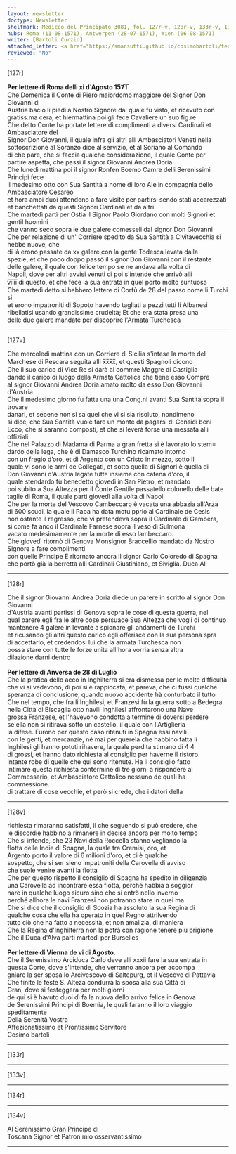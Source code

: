 ```yaml
---
layout: newsletter
doctype: Newsletter
shelfmark: Mediceo del Principato 3081, fol. 127r-v, 128r-v, 133r-v, 134r-v
hubs: Roma (11-08-1571), Antwerpen (28-07-1571), Wien (06-08-1571)
writer: [Bartoli Curzio]
attached_letter: <a href="https://smansutti.github.io/cosimobartoli/texts/2980_041/">2980_041</a>
reviewed: "No"
---
```


[127r]  
  
  
<strong>Per lettere di Roma delli xi d'Agosto 157̅1̅</strong>  
Che Domenica il Conte di Piero maiordomo maggiore del Signor Don Giovanni di  
Austria bacio li piedi a Nostro Signore dal quale fu visto, et ricevuto con  
gratiss.ma cera, et hiermattina poi gli fece Cavaliere un suo fig.re  
Che detto Conte ha portate lettere di complimenti a diversi Cardinali et Ambasciatore del  
Signor Don Giovanni, il quale infra gli altri alli Ambasciatori Veneti nella  
sottoscrizione al Soranzo dice al servizio, et al Soriano al Comando  
di che pare, che si faccia qualche considerazione, il quale Conte per  
partire aspetta, che passi il signor Giovanni Andrea Doria  
Che lunedì mattina poi il signor Ronfen Boemo Camre delli Serenissimi Principi fece  
il medesimo otto con Sua Santità a nome di loro Ale in compagnia dello Ambasciatore Cesareo  
et hora ambi duoi attendono a fare visite per partirsi sendo stati accarezzati  
et banchettati da questi Signori Cardinali et da altri.  
Che martedì partì per Ostia il Signor Paolo Giordano con molti Signori et gentil huomini  
che vanno seco sopra le due galere comesseli dal signor Don Giovanni  
Che per relazione di un' Corriere spedito da Sua Santità a Civitavecchia si hebbe nuove, che  
di là erono passate da xx galere con la gente Todesca levata dalla  
spezie, et che poco doppo passò il signor Don Giovanni con il restante  
delle galere, il quale con felice tempo se ne andava alla volta di  
Napoli, dove per altri avvisi venuti di poi s'intende che arrivò alli  
v̅i̅i̅i̅i̅ di questo, et che fece la sua entrata in quel porto molto suntuosa  
Che martedì detto si hebbero lettere di Corfù de 28 del passo come li Turchi si  
et erono impatroniti di Sopoto havendo tagliati a pezzi tutti li Albanesi  
ribellatisi usando grandissime crudeltà; Et che era stata presa una  
delle due galere mandate per discoprire l'Armata Turchesca  
  
---  

[127v]  
  
  
Che mercoledì mattina con un Corriere di Sicilia s'intese la morte del  
Marchese di Pescara seguita alli x̅x̅x̅x̅, et questi Spagnoli dicono  
Che il suo carico di Vice Re si darà al commre Maggre di Castiglia  
dando il carico di luogo della Armata Cattolica che tiene esso Compre  
al signor Giovanni Andrea Doria amato molto da esso Don Giovanni d'Austria  
Che il medesimo giorno fu fatta una una Cong.ni avanti Sua Santità sopra il trovare  
danari, et sebene non si sa quel che vi si sia risoluto, nondimeno  
si dice, che Sua Santità vuole fare un monte da pagarsi di Considi beni  
Ecco, che si saranno composti, et che si leverà forse una messata alli offiziali  
Che nel Palazzo di Madama di Parma a gran fretta si è lavorato lo stem=  
dardo della lega, che è di Damasco Turchino ricamato intorno  
con un fregio d’oro, et di Argento con un Cristo in mezzo, sotto il  
quale vi sono le armi de Collegati, et sotto quella di Signori è quella di  
Don Giovanni d'Austria legate tutte insieme con catena d'oro, il  
quale stendardo fù benedetto giovedì in San Pietro, et mandato  
poi subito a Sua Altezza per il Conte Gentile passatello colonello delle bate  
taglie di Roma, il quale partì giovedì alla volta di Napoli  
Che per la morte del Vescovo Cambeccaro è vacata una abbazia all'Arza  
di 600 scudi, la quale il Papa ha data motu pprio al Cardinale de Cesis  
non ostante il regresso, che vi pretendeva sopra il Cardinale di Gambera,  
sì come fa anco il Cardinale Farnese sopra il veso di Sulmona  
vacato medesimamente per la morte di esso lambeccaro.  
Che giovedì ritornò di Genova Monsignor Braccellio mandato da Nostro Signore a fare complimenti  
con quelle Principe E ritornato ancora il signor Carlo Coloredo di Spagna  
che portò già la berretta alli Cardinali Giustiniano, et Siviglia. Duca Al  
  
---  

[128r]  
  
  
Che il signor Giovanni Andrea Doria diede un parere in scritto al signor Don Giovanni  
d'Austria avanti partissi di Genova sopra le cose di questa guerra, nel  
qual parere egli fra le altre cose persuade Sua Altezza che vogli di continuo  
mantenere 4 galere in levante a spionare gli andamenti de Turchi  
et ricusando gli altri questo carico egli offerisce con la sua persona spra  
di accettarlo, et credendosi lui che la armata Turchesca non  
possa stare con tutte le forze unita all'hora vorria senza altra  
dilazione darni dentro  
<br/><strong>Per lettere di Anversa de 28 di Luglio</strong>  
Che la pratica dello acco in Inghilterra si era dismessa per le molte difficultà  
che vi si vedevono, di poi si è rappiccata, et pareva, che ci fussi qualche  
speranza di conclusione, quando nuovo accidente hà conturbato il tutto  
Che nel tempo, che fra li Inghilesi, et Franzesi fù la guerra sotto a Bedegra.  
nella Città di Biscaglia otto navili Inghilesi affrontarono una Nave  
grossa Franzese, et l'havevono condotta a termine di doversi perdere  
se ella non si ritirava sotto un castello, il quale con l'Artiglieria  
la difese. Furono per questo caso ritenuti in Spagna essi navili  
con le genti, et mercanzie, né mai per querela che habbino fatta li  
Inghilesi gli hanno potuti rihavere, la quale perdita stimano di 4 4  
di grossi, et hanno dato richiesta al consiglio per haverne il ristoro.  
intante robe di quelle che qui sono ritenute. Ha il consiglio fatto  
intimare questa richiesta contermine di tre giorni a rispondere al  
Commessario, et Ambasciatore Cattolico nessuno de quali ha commessione.  
di trattare di cose vecchie, et però si crede, che i datori della  
  
---  

[128v]  
  
  
richiesta rimaranno satisfatti, il che seguendo si può credere, che  
le discordie habbino a rimanere in decise ancora per molto tempo  
Che si intende, che 23 Navi della Roccella stanno vegliando la  
flotta delle Indie di Spagna, la quale tra Cremisi, oro, et  
Argento porto il valore di 6 milioni d'oro, et ci è qualche  
sospetto, che si ser sieno impatroniti della Carovella di avviso  
che suole venire avanti la flotta  
Che per questo rispetto il consiglio di Spagna ha spedito in diligenzia  
una Carovella ad incontrare essa flotta, perché habbia a soggior  
nare in qualche luogo sicuro sino che si entrò nello inverno  
perché allhora le navi Franzesi non potranno stare in quei ma  
Che si dice che il consiglio di Scozia ha assoluto la sua Regina di  
qualche cosa che ella ha operato in quel Regno attrilvendo  
tutto ciò che ha fatto a necessità, et non amalizia, di maniera  
Che la Regina d'Inghilterra non la potrà con ragione tenere più prigione  
Che il Duca d'Alva partì martedì per Burselles  
<br/><strong>Per lettere di Vienna de vi di Agosto.</strong>  
Che il Serenissimo Arciduca Carlo deve alli xxxii fare la sua entrata in  
questa Corte, dove s'intende, che verranno ancora per accompa  
gniare la ser sposa lo Arcivescovo di Saltepurg, et il Vescovo di Pattavia  
Che finite le feste S. Alteza condurrà la sposa alla sua Città di  
Gran, dove si festeggera per molti giorni  
de qui si è havuto duoi dì fa la nuova dello arrivo felice in Genova  
de Serenissimi Principi di Boemia, le quali faranno il loro viaggio  
speditamente  
Della Serenità Vostra  
Affezionatissimo et Prontissimo Servitore  
Cosimo bartoli  
  
---  

[133r]  
  
  
  
---  

[133v]  
  
  
  
---  

[134r]  
  
  
  
---  

[134v]  
  
  
Al Serenissimo Gran Principe di  
Toscana Signor et Patron mio osservantissimo  
  
---  


